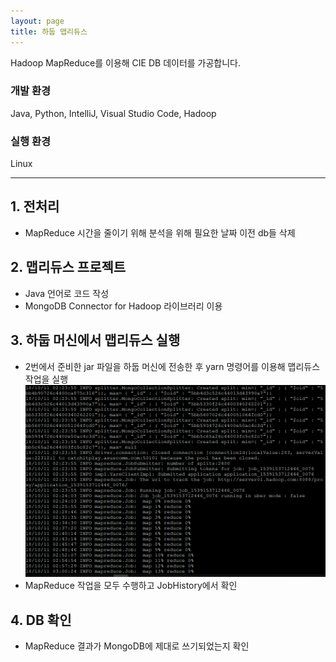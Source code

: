 ```yaml
---
layout: page
title: 하둡 맵리듀스
---
```


Hadoop MapReduce를 이용해 CIE DB 데이터를 가공합니다.  

### 개발 환경
Java, Python, IntelliJ, Visual Studio Code, Hadoop  

### 실행 환경
Linux  

---

## 1. 전처리
* MapReduce 시간을 줄이기 위해 분석을 위해 필요한 날짜 이전 db들 삭제

## 2. 맵리듀스 프로젝트
* Java 언어로 코드 작성
* MongoDB Connector for Hadoop 라이브러리 이용

## 3. 하둡 머신에서 맵리듀스 실행
* 2번에서 준비한 jar 파일을 하둡 머신에 전송한 후 yarn 명령어를 이용해 맵리듀스 작업을 실행  
![image](/assets/images/data/1.png)
* MapReduce 작업을 모두 수행하고 JobHistory에서 확인

## 4. DB 확인
* MapReduce 결과가 MongoDB에 제대로 쓰기되었는지 확인